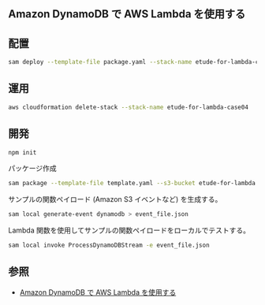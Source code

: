 Amazon DynamoDB で AWS Lambda を使用する
---

## 配置
```bash
sam deploy --template-file package.yaml --stack-name etude-for-lambda-case04 --capabilities CAPABILITY_IAM
```

## 運用
```bash
aws cloudformation delete-stack --stack-name etude-for-lambda-case04
```

## 開発
```bash
npm init
```
パッケージ作成
```bash
sam package --template-file template.yaml --s3-bucket etude-for-lambda --output-template-file package.yaml
```
サンプルの関数ペイロード (Amazon S3 イベントなど) を生成する。
```bash
sam local generate-event dynamodb > event_file.json
```
Lambda 関数を使用してサンプルの関数ペイロードをローカルでテストする。
```bash
sam local invoke ProcessDynamoDBStream -e event_file.json 
```

## 参照
+ [Amazon DynamoDB で AWS Lambda を使用する](https://docs.aws.amazon.com/ja_jp/lambda/latest/dg/with-s3.html)
